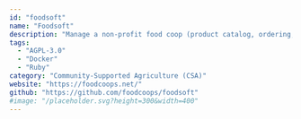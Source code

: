 ```yaml
---
id: "foodsoft"
name: "Foodsoft"
description: "Manage a non-profit food coop (product catalog, ordering, accounting, job scheduling)."
tags:
  - "AGPL-3.0"
  - "Docker"
  - "Ruby"
category: "Community-Supported Agriculture (CSA)"
website: "https://foodcoops.net/"
github: "https://github.com/foodcoops/foodsoft"
#image: "/placeholder.svg?height=300&width=400"
---
```


